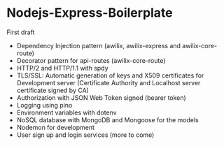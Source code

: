 # Nodejs-Express-Boilerplate

First draft

- Dependency Injection pattern (awilix, awilix-express and awilix-core-route)
- Decorator pattern for api-routes (awilix-core-route)
- HTTP/2 and HTTP/1.1 with spdy
- TLS/SSL: Automatic generation of keys and X509 certificates for Development server (Certificate Authority and Localhost server certificate signed by CA) 
- Authorization with JSON Web Token signed (bearer token)
- Logging using pino
- Environment variables with dotenv
- NoSQL database with MongoDB and Mongoose for the models
- Nodemon for development
- User sign up and login services (more to come)


 
